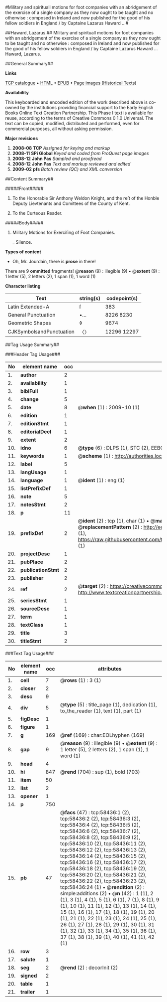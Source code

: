 #Military and spirituall motions for foot companies with an abridgement of the exercise of a single company as they now ought to be taught and no otherwise : composed in Ireland and now published for the good of his fellow soldiers in England / by Captaine Lazarus Haward ...#

##Haward, Lazarus.##
Military and spirituall motions for foot companies with an abridgement of the exercise of a single company as they now ought to be taught and no otherwise : composed in Ireland and now published for the good of his fellow soldiers in England / by Captaine Lazarus Haward ...
Haward, Lazarus.

##General Summary##

**Links**

[TCP catalogue](http://www.ota.ox.ac.uk/tcp/)  • 
[HTML](http://tei.it.ox.ac.uk/tcp/Texts-HTML/free/A43/A43093.html)  • 
[EPUB](http://tei.it.ox.ac.uk/tcp/Texts-EPUB/free/A43/A43093.epub) • 
[Page images (Historical Texts)](https://data.historicaltexts.jisc.ac.uk/view?pubId=eebo-12275557e&pageId=eebo-12275557e-58436-1)

**Availability**

This keyboarded and encoded edition of the
	       work described above is co-owned by the institutions
	       providing financial support to the Early English Books
	       Online Text Creation Partnership. This Phase I text is
	       available for reuse, according to the terms of Creative
	       Commons 0 1.0 Universal. The text can be copied,
	       modified, distributed and performed, even for
	       commercial purposes, all without asking permission.

**Major revisions**

1. __2008-08__ __TCP__ *Assigned for keying and markup*
1. __2008-11__ __SPi Global__ *Keyed and coded from ProQuest page images*
1. __2008-12__ __John Pas__ *Sampled and proofread*
1. __2008-12__ __John Pas__ *Text and markup reviewed and edited*
1. __2009-02__ __pfs__ *Batch review (QC) and XML conversion*

##Content Summary##

#####Front#####

1. To the Honorable Sir Anthony Weldon Knight, and the reſt of the Honble Deputy Lievtenants and Comittees of the County of Kent.

1. To the Curteous Reader.

#####Body#####

1. Military Motions for Exerciſing of Foot Companies.

    _ Silence.

**Types of content**

  * Oh, Mr. Jourdain, there is **prose** in there!

There are 9 **ommitted** fragments! 
 @__reason__ (9) : illegible (9)  •  @__extent__ (9) : 1 letter (5), 2 letters (2), 1 span (1), 1 word (1)

**Character listing**


|Text|string(s)|codepoint(s)|
|---|---|---|
|Latin Extended-A|ſ|383|
|General Punctuation|•…|8226 8230|
|Geometric Shapes|◊|9674|
|CJKSymbolsandPunctuation|〈〉|12296 12297|

##Tag Usage Summary##

###Header Tag Usage###

|No|element name|occ|attributes|
|---|---|---|---|
|1.|__author__|2||
|2.|__availability__|1||
|3.|__biblFull__|1||
|4.|__change__|5||
|5.|__date__|8| @__when__ (1) : 2009-10 (1)|
|6.|__edition__|1||
|7.|__editionStmt__|1||
|8.|__editorialDecl__|1||
|9.|__extent__|2||
|10.|__idno__|6| @__type__ (6) : DLPS (1), STC (2), EEBO-CITATION (1), OCLC (1), VID (1)|
|11.|__keywords__|1| @__scheme__ (1) : http://authorities.loc.gov/ (1)|
|12.|__label__|5||
|13.|__langUsage__|1||
|14.|__language__|1| @__ident__ (1) : eng (1)|
|15.|__listPrefixDef__|1||
|16.|__note__|5||
|17.|__notesStmt__|2||
|18.|__p__|11||
|19.|__prefixDef__|2| @__ident__ (2) : tcp (1), char (1)  •  @__matchPattern__ (2) : ([0-9\-]+):([0-9IVX]+) (1), (.+) (1)  •  @__replacementPattern__ (2) : http://eebo.chadwyck.com/downloadtiff?vid=$1&page=$2 (1), https://raw.githubusercontent.com/textcreationpartnership/Texts/master/tcpchars.xml#$1 (1)|
|20.|__projectDesc__|1||
|21.|__pubPlace__|2||
|22.|__publicationStmt__|2||
|23.|__publisher__|2||
|24.|__ref__|2| @__target__ (2) : https://creativecommons.org/publicdomain/zero/1.0/ (1), http://www.textcreationpartnership.org/docs/. (1)|
|25.|__seriesStmt__|1||
|26.|__sourceDesc__|1||
|27.|__term__|1||
|28.|__textClass__|1||
|29.|__title__|3||
|30.|__titleStmt__|2||


###Text Tag Usage###

|No|element name|occ|attributes|
|---|---|---|---|
|1.|__cell__|7| @__rows__ (1) : 3 (1)|
|2.|__closer__|2||
|3.|__desc__|9||
|4.|__div__|5| @__type__ (5) : title_page (1), dedication (1), to_the_reader (1), text (1), part (1)|
|5.|__figDesc__|1||
|6.|__figure__|1||
|7.|__g__|169| @__ref__ (169) : char:EOLhyphen (169)|
|8.|__gap__|9| @__reason__ (9) : illegible (9)  •  @__extent__ (9) : 1 letter (5), 2 letters (2), 1 span (1), 1 word (1)|
|9.|__head__|4||
|10.|__hi__|847| @__rend__ (704) : sup (1), bold (703)|
|11.|__item__|50||
|12.|__list__|2||
|13.|__opener__|1||
|14.|__p__|750||
|15.|__pb__|47| @__facs__ (47) : tcp:58436:1 (2), tcp:58436:2 (2), tcp:58436:3 (2), tcp:58436:4 (2), tcp:58436:5 (2), tcp:58436:6 (2), tcp:58436:7 (2), tcp:58436:8 (2), tcp:58436:9 (2), tcp:58436:10 (2), tcp:58436:11 (2), tcp:58436:12 (2), tcp:58436:13 (2), tcp:58436:14 (2), tcp:58436:15 (2), tcp:58436:16 (2), tcp:58436:17 (2), tcp:58436:18 (2), tcp:58436:19 (2), tcp:58436:20 (2), tcp:58436:21 (2), tcp:58436:22 (2), tcp:58436:23 (2), tcp:58436:24 (1)  •  @__rendition__ (2) : simple:additions (2)  •  @__n__ (42) : 1 (1), 2 (1), 3 (1), 4 (1), 5 (1), 6 (1), 7 (1), 8 (1), 9 (1), 10 (1), 11 (1), 12 (1), 13 (1), 14 (1), 15 (1), 16 (1), 17 (1), 18 (1), 19 (1), 20 (1), 21 (1), 22 (1), 23 (1), 24 (1), 25 (1), 26 (1), 27 (1), 28 (1), 29 (1), 30 (1), 31 (1), 32 (1), 33 (1), 34 (1), 35 (1), 36 (1), 37 (1), 38 (1), 39 (1), 40 (1), 41 (1), 42 (1)|
|16.|__row__|3||
|17.|__salute__|1||
|18.|__seg__|2| @__rend__ (2) : decorInit (2)|
|19.|__signed__|2||
|20.|__table__|1||
|21.|__trailer__|1||
